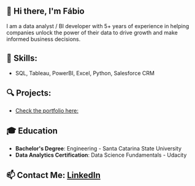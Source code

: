 ## 👋 Hi there, I'm Fábio 
I am a data analyst / BI developer with 5+ years of experience in helping companies unlock the power of their data to drive growth and make informed business decisions.

## 🎯 Skills:
- SQL, Tableau, PowerBI, Excel, Python, Salesforce CRM

## 🔍 Projects:
- [Check the portfolio here:](https://fabiohtuda.github.io)

## 🎓 Education
- **Bachelor's Degree**: Engineering - Santa Catarina State University
- **Data Analytics Certification**: Data Science Fundamentals - Udacity

## 📫 Contact Me: [LinkedIn](https://www.linkedin.com/in/fabiohtuda/) 

<!--
**fabiohtuda/fabiohtuda** is a ✨ _special_ ✨ repository because its `README.md` (this file) appears on your GitHub profile.

Here are some ideas to get you started:

- 🔭 I’m currently working on ...
- 🌱 I’m currently learning ...
- 👯 I’m looking to collaborate on ...
- 🤔 I’m looking for help with ...
- 💬 Ask me about ...
- 📫 How to reach me: ...
- 😄 Pronouns: ...
- ⚡ Fun fact: ...

# Hi there! 👋 I'm [Your Name]

## About Me
I'm a passionate data analyst with a keen interest in extracting meaningful insights from complex datasets. I love exploring data, uncovering hidden patterns, and using my analytical skills to drive informed decision-making. With a strong background in statistics and data visualization, I thrive on turning raw data into actionable information.

## Skills
- **Data Analysis**: Proficient in extracting, cleaning, and transforming data to reveal valuable insights.
- **Statistical Analysis**: Experienced in applying statistical techniques to analyze data and draw meaningful conclusions.
- **Data Visualization**: Skilled in creating visually appealing and informative charts, graphs, and dashboards.
- **SQL**: Proficient in writing SQL queries to retrieve and manipulate data from relational databases.
- **Python/R**: Experienced in programming with Python and/or R for data analysis and automation.
- **Machine Learning**: Familiar with applying machine learning algorithms for predictive modeling and classification tasks.
- **Data Cleaning**: Proficient in identifying and handling missing data, outliers, and inconsistencies.

## Projects
- **Project 1**: A brief description of a data analysis project, highlighting the problem statement, methodology, and key findings.
- **Project 2**: Another data analysis project, showcasing your skills and the value you brought to the project.
- **Project 3**: One more project, demonstrating your ability to work with different datasets and draw meaningful insights.

## Education
- **Bachelor's Degree**: Your degree and major from your university.
- **Data Analytics Certification**: Any relevant certifications or online courses you've completed.

## Contact Me
- **Email**: Your email address
- **LinkedIn**: [Your LinkedIn profile](https://www.linkedin.com/in/yourprofile)
- **Portfolio**: [Link to your portfolio or personal website](https://www.yourwebsite.com)

## Additional Information
- Feel free to include any other relevant information about yourself, such as hobbies, interests, or any side projects you're working on.

I'm excited about leveraging data to solve real-world problems and always eager to learn new techniques and technologies. If you're interested in collaborating or discussing data-related projects, feel free to reach out. I'm looking forward to connecting with fellow data enthusiasts!

Let's turn data into insights! 📊


-->
